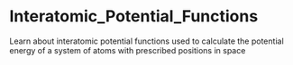 # Interatomic_Potential_Functions
Learn about interatomic potential functions used to calculate the potential energy of a system of atoms with prescribed positions in space
